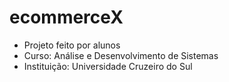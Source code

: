 # ecommerceX

- Projeto feito por alunos
- Curso: Análise e Desenvolvimento de Sistemas
- Instituição: Universidade Cruzeiro do Sul
